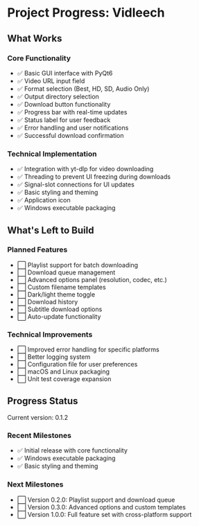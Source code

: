 # Project Progress: Vidleech

## What Works

### Core Functionality
- ✅ Basic GUI interface with PyQt6
- ✅ Video URL input field
- ✅ Format selection (Best, HD, SD, Audio Only)
- ✅ Output directory selection
- ✅ Download button functionality
- ✅ Progress bar with real-time updates
- ✅ Status label for user feedback
- ✅ Error handling and user notifications
- ✅ Successful download confirmation

### Technical Implementation
- ✅ Integration with yt-dlp for video downloading
- ✅ Threading to prevent UI freezing during downloads
- ✅ Signal-slot connections for UI updates
- ✅ Basic styling and theming
- ✅ Application icon
- ✅ Windows executable packaging

## What's Left to Build

### Planned Features
- ⬜ Playlist support for batch downloading
- ⬜ Download queue management
- ⬜ Advanced options panel (resolution, codec, etc.)
- ⬜ Custom filename templates
- ⬜ Dark/light theme toggle
- ⬜ Download history
- ⬜ Subtitle download options
- ⬜ Auto-update functionality

### Technical Improvements
- ⬜ Improved error handling for specific platforms
- ⬜ Better logging system
- ⬜ Configuration file for user preferences
- ⬜ macOS and Linux packaging
- ⬜ Unit test coverage expansion

## Progress Status

Current version: 0.1.2

### Recent Milestones
- ✅ Initial release with core functionality
- ✅ Windows executable packaging
- ✅ Basic styling and theming

### Next Milestones
- ⬜ Version 0.2.0: Playlist support and download queue
- ⬜ Version 0.3.0: Advanced options and custom templates
- ⬜ Version 1.0.0: Full feature set with cross-platform support
